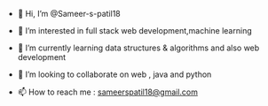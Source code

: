 - 👋 Hi, I’m @Sameer-s-patil18
- 👀 I’m interested in full stack web development,machine learning
- 🌱 I’m currently learning data structures & algorithms and also web development

- 💞️ I’m looking to collaborate on web , java and python
- 📫 How to reach me : sameerspatil18@gmail.com


<!---
Sameer-s-patil18/Sameer-s-patil18 is a ✨ special ✨ repository because its `README.md` (this file) appears on your GitHub profile.
You can click the Preview link to take a look at your changes.
--->
